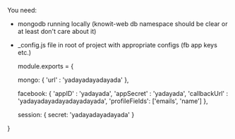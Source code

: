 You need:

- mongodb running locally (knowit-web db namespace should be clear or at least don't care about it)
- _config.js file in root of project with appropriate configs (fb app keys etc.)

	module.exports = {

	mongo: {
		'url' : 'yadayadayadayada'
	},

	facebook: {
		'appID' : 'yadayada',
		'appSecret' : 'yadayada',
		'callbackUrl' : 'yadayadayadayadayadayada',
		'profileFields': ['emails', 'name']
	},

	session: {
		secret: 'yadayadayadayada'
	}

}